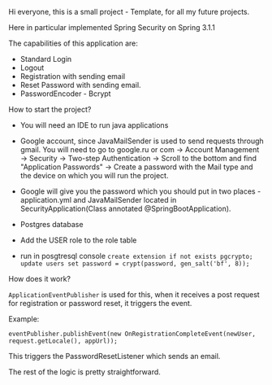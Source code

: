 Hi everyone, this is a small project - Template, for all my future projects.

Here in particular implemented Spring Security on Spring 3.1.1

The capabilities of this application are:

- Standard Login
- Logout
- Registration with sending email
- Reset Password with sending email.
- PasswordEncoder - Bcrypt


How to start the project?

 - You will need an IDE to run java applications

 - Google account, since JavaMailSender is used to send requests through gmail.
You will need to go to google.ru or com -> Account Management -> Security -> Two-step Authentication -> Scroll to the bottom and find "Application Passwords" -> Create a password with the Mail type and the device on which you will run the project.

 - Google will give you the password which you should put in two places - application.yml and JavaMailSender located in SecurityApplication(Class annotated @SpringBootApplication).

 - Postgres database

 - Add the USER role to the role table

 - run in posgtresql console 
`create extension if not exists pgcrypto;
   update users set password = crypt(password, gen_salt('bf', 8));`


How does it work?

``ApplicationEventPublisher`` is used for this, when it receives a post request for registration or password reset, it triggers the event.

Example:

``eventPublisher.publishEvent(new OnRegistrationCompleteEvent(newUser, request.getLocale(), appUrl));``


This triggers the PasswordResetListener which sends an email.

The rest of the logic is pretty straightforward.